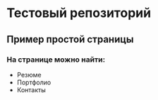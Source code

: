 # Тестовый репозиторий
## Пример простой страницы
### На странице можно найти:
* Резюме
* Портфолио
* Контакты